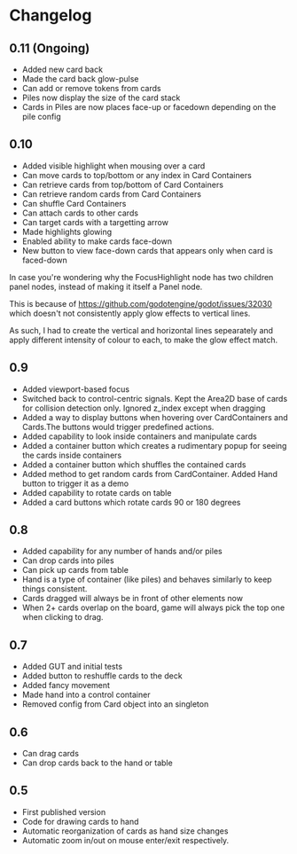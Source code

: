 # Changelog

## 0.11 (Ongoing)

* Added new card back
* Made the card back glow-pulse 
* Can add or remove tokens from cards
* Piles now display the size of the card stack
* Cards in Piles are now places face-up or facedown depending on the pile config


## 0.10

* Added visible highlight when mousing over a card
* Can move cards to top/bottom or any index in Card Containers
* Can retrieve cards from top/bottom of Card Containers
* Can retrieve random cards from Card Containers
* Can shuffle Card Containers
* Can attach cards to other cards
* Can target cards with a targetting arrow
* Made highlights glowing
* Enabled ability to make cards face-down
* New button to view face-down cards that appears only when card is faced-down

In case you're wondering why the FocusHighlight node has two children panel nodes, instead of making it itself a Panel node.

This is because of https://github.com/godotengine/godot/issues/32030 which doesn't not consistently apply glow effects to vertical lines.

As such, I had to create the vertical and horizontal lines sepearately and apply different intensity of colour to each, to make the glow effect match.


## 0.9

* Added viewport-based focus
* Switched back to control-centric signals. Kept the Area2D base of cards for collision detection only. Ignored z_index except when dragging
* Added a way to display buttons when hovering over CardContainers and Cards.The buttons would trigger predefined actions.
* Added capability to look inside containers and manipulate cards
* Added a container button which creates a rudimentary popup for seeing the cards inside containers
* Added a container button which shuffles the contained cards
* Added method to get random cards from CardContainer. Added Hand button to trigger it as a demo
* Added capability to rotate cards on table
* Added a card buttons which rotate cards 90 or 180 degrees


## 0.8

* Added capability for any number of hands and/or piles
* Can drop cards into piles
* Can pick up cards from table
* Hand is a type of container (like piles) and behaves similarly to keep things consistent.
* Cards dragged will always be in front of other elements now
* When 2+ cards overlap on the board, game will always pick the top one when clicking to drag.


## 0.7

* Added GUT and initial tests
* Added button to reshuffle cards to the deck
* Added fancy movement
* Made hand into a control container
* Removed config from Card object into an singleton

## 0.6

* Can drag cards
* Can drop cards back to the hand or table

## 0.5

* First published version
* Code for drawing cards to hand
* Automatic reorganization of cards as hand size changes
* Automatic zoom in/out on mouse enter/exit respectively.
